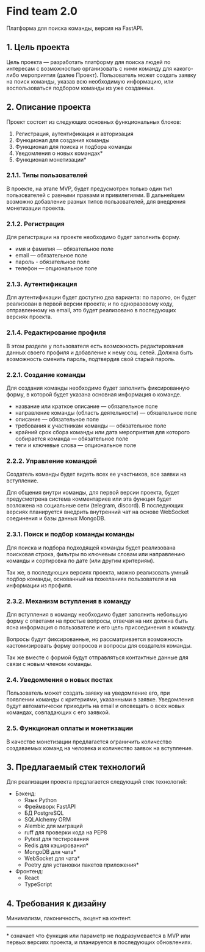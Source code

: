# Find team 2.0
Платформа для поиска команды, версия на FastAPI.


## 1. Цель проекта

Цель проекта — разработать платформу для поиска людей по интересам с
возможностью организовать с ними команду для какого-либо мероприятия (далее Проект).
Пользователь может создать заявку на поиск команды, указав всю необходимую информацию,
или воспользоваться подбором команды из уже созданных. 


## 2. Описание проекта

Проект состоит из следующих основных функциональных блоков:

1. Регистрация, аутентификация и авторизация
2. Функционал для создания команды
3. Функционал для поиска и подбора команды
4. Уведомления о новых командах*
5. Функционал монетизации*


### 2.1.1. Типы пользователей

В проекте, на этапе MVP, будет предусмотрен только один тип пользователей 
с равными правами и привилегиями. В дальнейшем возможно добавление 
разных типов пользователей, для внедрения монетизации проекта. 


### 2.1.2. Регистрация 

Для регистрации на проекте необходимо будет заполнить форму.

* имя и фамилия — обязательное поле
* email — обязательное поле
* пароль - обязательное поле
* телефон — опциональное поле


### 2.1.3. Аутентификация

Для аутентификации будет доступно два варианта: по паролю, он будет реализован 
в первой версии проекта; и по одноразовому коду, отправленному на email, это будет 
реализовано в последующих версиях проекта.


### 2.1.4. Редактирование профиля

В этом разделе у пользователя есть возможность редактирования данных
своего профиля и добавление к нему соц. сетей.
Должна быть возможность сменить пароль, подтвердив свой старый пароль.


### 2.2.1. Создание команды

Для создания команды необходимо будет заполнить фиксированную
форму, в которой будет указана основная информация о команде.

* название или краткое описание — обязательное поле
* направление команды (область деятельности) — обязательное поле
* описание — обязательное поле
* требования к участникам команды — обязательное поле
* крайний срок сбора команды или дата мероприятия для которого собирается команда — обязательное поле
* теги и ключевые слова — опциональное поле


### 2.2.2. Управление командой

Создатель команды будет видеть всех ее участников,
все заявки на вступление.

Для общения внутри команды, для первой версии проекта, будет предусмотрена
система комментариев или эта функция будет возложена на социальные сети (telegram, discord).
В последующих версиях планируется внедрить внутренний чат на основе WebSocket соединения и 
базы данных MongoDB.


### 2.3.1. Поиск и подбор команды команды

Для поиска и подбора подходящей команды будет реализована поисковая строка, фильтры по ключевым словам или направлению
команды и сортировка по дате (или другим критериям).

Так же, в последующих версиях проекта, можно реализовать умный подбор команды,
основанный на пожеланиях пользователя и на информации из профиля.


### 2.3.2. Механизм вступления в команду

Для вступления в команду необходимо будет заполнить небольшую форму с
ответами на простые вопросы, отвечая на них должна быть ясна 
информация о пользователе и его цель присоединения в команду.

Вопросы будут фиксированные, но рассматривается возможность
кастомизировать форму вопросов и вопросы для создателя команды.

Так же вместе с формой будут отправляться контактные данные для
связи с новым членом команды.


### 2.4. Уведомления о новых постах

Пользователь может создать заявку на уведомление его, при появлении 
команды с критериями, указанными в заявке. Уведомления будут автоматически 
приходить на email и оповещать о всех новых командах, совпадающих с его заявкой. 


### 2.5. Функционал оплаты и монетизации

В качестве монетизации предлагается ограничить количество создаваемых 
команд на человека и количество заявок на вступление.


## 3. Предлагаемый стек технологий

Для реализации проекта предлагается следующий стек технологий:

* Бэкенд:
    - Язык Python
    - Фреймворк FastAPI
    - БД PostgreSQL
    - SQLAlchemy ORM
    - Alembic для миграций
    - ruff для проверки кода на PEP8
    - Pytest для тестирования
    - Redis для кэширования*
    - MongoDB для чата*
    - WebSocket для чата*
    - Poetry для установки пакетов приложения*
* Фронтенд:
    - React
    - TypeScript

## 4. Требования к дизайну

Минимализм, лаконичность, акцент на контент. 
___________________

\* означает что функция или параметр не подразумевается в MVP или первых версиях проекта,
и планируется в последующих обновлениях.
